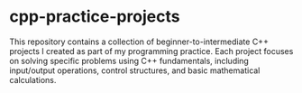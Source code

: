 # cpp-practice-projects
This repository contains a collection of beginner-to-intermediate C++ projects I created as part of my programming practice. Each project focuses on solving specific problems using C++ fundamentals, including input/output operations, control structures, and basic mathematical calculations.
